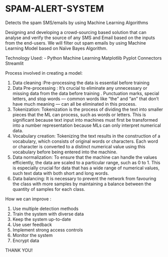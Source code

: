 # SPAM-ALERT-SYSTEM
Detects the spam SMS/emails by using Machine Learning Algorithms

Designing and developing a crowd-sourcing based solution that can analyse and verify the source of any SMS and Email based on the inputs from the end-users. 
We will filter out spam emails by using Machine Learning Model based on Naïve Bayes Algorithm. 

Technology Used: -
Python 
Machine Learning 
Matplotlib 
Pyplot
Connectors
Streamlit


Process involved in creating a model:
1. Data cleaning :Pre-processing the data is essential before training 
2. Data Pre-processing : It’s crucial to eliminate any unnecessary or missing data from the data before training . Punctuation marks, special letters, and stop words — common words like “the” and “an” that don’t have much meaning — can all be eliminated in this process.
3. Tokenization: Tokenization is the process of dividing the text into smaller pieces that the ML can process, such as words or letters. This is significant because text input into machines must first be transformed into a number representation because MLs can only interpret numerical data.
4. Vocabulary creation: Tokenizing the text results in the construction of a vocabulary, which consists of original words or characters. Each word or character is converted to a distinct numerical value using this vocabulary before being entered into the machine.
5. Data normalization: To ensure that the machine can handle the values efficiently, the data are scaled to a particular range, such as 0 to 1. This is especially crucial for data that has a wide range of numerical values, such text data with both short and long words.
6. Data balancing: It is necessary to prevent the network from favouring the class with more samples by maintaining a balance between the quantity of samples for each class.

How we can improve :
1. Use multiple detection methods
2. Train the system with diverse data
3. Keep the system up-to-date
4. Use user feedback
5. Implement strong access controls
6. Monitor the system
7. Encrypt data

THANK YOU!
